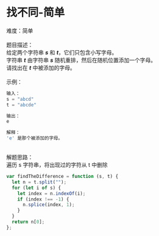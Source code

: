 # 找不同-简单

难度：简单<br />
<br />题目描述：<br />给定两个字符串 _**s**_ 和 _**t**_，它们只包含小写字母。<br />字符串 **_t_** 由字符串 **_s_** 随机重排，然后在随机位置添加一个字母。<br />请找出在 _**t**_ 中被添加的字母。<br />
<br />示例：

```javascript
输入：
s = "abcd"
t = "abcde"

输出：
e

解释：
'e' 是那个被添加的字母。
```

<br />解题思路：<br />遍历 s 字符串，将出现过的字符从 t 中删除

```javascript
var findTheDifference = function (s, t) {
  let n = t.split("");
  for (let i of s) {
    let index = n.indexOf(i);
    if (index !== -1) {
      n.splice(index, 1);
    }
  }
  return n[0];
};
```
